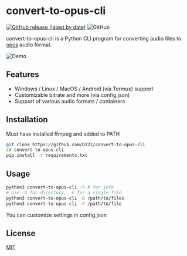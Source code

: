 # convert-to-opus-cli

[![GitHub release (latest by date)](https://img.shields.io/github/v/release/D221/convert-to-opus-cli?label=Download)](https://github.com/D221/convert-to-opus-cli/releases/latest)
![GitHub](https://img.shields.io/github/license/D221/convert-to-opus-cli)

convert-to-opus-cli is a Python CLI program for converting audio files to [opus](https://opus-codec.org/) audio format.

![Demo](https://raw.github.com/D221/convert-to-opus-cli/main/demo/demo.gif)

## Features

- Windows / Linux / MacOS / Android (via Termux) support
- Customizable bitrate and more (via config.json)
- Support of various audio formats / containers

## Installation

Must have installed ffmpeg and added to PATH

```bash
git clone https://github.com/D221/convert-to-opus-cli
cd convert-to-opus-cli
pip install -r requirements.txt
```

## Usage

```bash
python3 convert-to-opus-cli -h # for info
# Use -D for directory, -F for a single file
python3 convert-to-opus-cli -D /path/to/files
python3 convert-to-opus-cli -F /path/to/file
```

You can customize settings in config.json

## License

[MIT](https://choosealicense.com/licenses/mit/)
